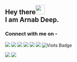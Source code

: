 ## Hey there<img src="https://raw.githubusercontent.com/arnoob16/arnoob16/master/wave.gif" width="30px"><br>I am Arnab Deep.

### Connect with me on - 
[<img src="https://img.shields.io/badge/twitter-%231DA1F2.svg?&style=for-the-badge&logo=twitter&logoColor=white" />](https://twitter.com/arnab4srk) 
[<img src="https://img.shields.io/badge/linkedin-%230077B5.svg?&style=for-the-badge&logo=linkedin&logoColor=white" />](https://www.linkedin.com/in/arnabdeep/) 
[<img src = "https://img.shields.io/badge/instagram-%23E4405F.svg?&style=for-the-badge&logo=instagram&logoColor=white">](https://www.instagram.com/async_arnab.js/)
[<img src = "https://img.shields.io/badge/facebook-%231877F2.svg?&style=for-the-badge&logo=facebook&logoColor=white">](https://www.facebook.com/arnab4srk)
[<img src ="https://img.shields.io/badge/Email-Here-%23E4405F.svg?&style=for-the-badge&logo=&logoColor=white%22">](mailto:contact.arnab16@gmail.com)
[<img src ="https://img.shields.io/badge/Website-AD-%231877F2.svg?&style=for-the-badge&logo=&logoColor=white%22">](https://arnab16.tech)  ![Visits Badge](https://badges.pufler.dev/visits/arnoob16/arnoob16?style=for-the-badge )


<p>
    <img src="https://github-readme-stats.vercel.app/api?username=arnoob16&show_icons=true&theme=dark&line_height=40">
    <img src="https://github-readme-stats.vercel.app/api/top-langs/?username=arnoob16&theme=radical">
</p>